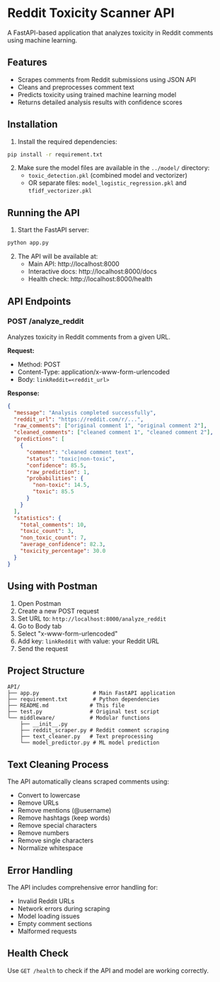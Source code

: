 # Reddit Toxicity Scanner API

A FastAPI-based application that analyzes toxicity in Reddit comments using machine learning.

## Features

- Scrapes comments from Reddit submissions using JSON API
- Cleans and preprocesses comment text
- Predicts toxicity using trained machine learning model
- Returns detailed analysis results with confidence scores

## Installation

1. Install the required dependencies:
```bash
pip install -r requirement.txt
```

2. Make sure the model files are available in the `../model/` directory:
   - `toxic_detection.pkl` (combined model and vectorizer)
   - OR separate files: `model_logistic_regression.pkl` and `tfidf_vectorizer.pkl`

## Running the API

1. Start the FastAPI server:
```bash
python app.py
```

2. The API will be available at:
   - Main API: http://localhost:8000
   - Interactive docs: http://localhost:8000/docs
   - Health check: http://localhost:8000/health

## API Endpoints

### POST /analyze_reddit

Analyzes toxicity in Reddit comments from a given URL.

**Request:**
- Method: POST
- Content-Type: application/x-www-form-urlencoded
- Body: `linkReddit=<reddit_url>`

**Response:**
```json
{
  "message": "Analysis completed successfully",
  "reddit_url": "https://reddit.com/r/...",
  "raw_comments": ["original comment 1", "original comment 2"],
  "cleaned_comments": ["cleaned comment 1", "cleaned comment 2"],
  "predictions": [
    {
      "comment": "cleaned comment text",
      "status": "toxic|non-toxic",
      "confidence": 85.5,
      "raw_prediction": 1,
      "probabilities": {
        "non-toxic": 14.5,
        "toxic": 85.5
      }
    }
  ],
  "statistics": {
    "total_comments": 10,
    "toxic_count": 3,
    "non_toxic_count": 7,
    "average_confidence": 82.3,
    "toxicity_percentage": 30.0
  }
}
```

## Using with Postman

1. Open Postman
2. Create a new POST request
3. Set URL to: `http://localhost:8000/analyze_reddit`
4. Go to Body tab
5. Select "x-www-form-urlencoded"
6. Add key: `linkReddit` with value: your Reddit URL
7. Send the request

## Project Structure

```
API/
├── app.py                 # Main FastAPI application
├── requirement.txt        # Python dependencies
├── README.md             # This file
├── test.py               # Original test script
└── middleware/           # Modular functions
    ├── __init__.py
    ├── reddit_scraper.py # Reddit comment scraping
    ├── text_cleaner.py   # Text preprocessing
    └── model_predictor.py # ML model prediction
```

## Text Cleaning Process

The API automatically cleans scraped comments using:
- Convert to lowercase
- Remove URLs
- Remove mentions (@username)
- Remove hashtags (keep words)
- Remove special characters
- Remove numbers
- Remove single characters
- Normalize whitespace

## Error Handling

The API includes comprehensive error handling for:
- Invalid Reddit URLs
- Network errors during scraping
- Model loading issues
- Empty comment sections
- Malformed requests

## Health Check

Use `GET /health` to check if the API and model are working correctly. 